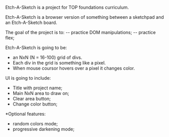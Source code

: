 Etch-A-Sketch is a project for TOP foundations curriculum.

Etch-A-Sketch is a browser version of something between a sketchpad and an Etch-A-Sketch board.

The goal of the project is to:
-- practice DOM manipulations;
-- practice flex;


Etch-A-Sketch is going to be:
- an NxN (N = 16-100) grid of divs.
- Each div in the grid is something like a pixel.
- When mouse coursor hovers over a pixel it changes color.

UI is going to include:
- Title with project name;
- Main NxN area to draw on;
- Clear area button;
- Change color button;

*Optional features:
- random colors mode;
- progressive darkening mode;





